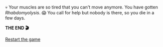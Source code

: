 💀 Your muscles are so tired that you can't move anymore. 
You have gotten *Rhabdomyolysis*. 😱
You call for help but nobody is there, so you die in a few days.

**THE END 🎬**

[Restart the game](../begin-journey.md)
